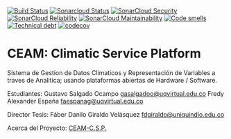 [![Build Status](https://travis-ci.com/ServiciosCCUQ/uniquindio_siclimatico.svg?branch=master)](https://travis-ci.com/ServiciosCCUQ/uniquindio_siclimatico)
[![Sonarcloud Status](https://sonarcloud.io/api/project_badges/measure?project=ServiciosCCUQ_uniquindio_siclimatico&metric=alert_status)](https://sonarcloud.io/dashboard?id=ServiciosCCUQ_uniquindio_siclimatico)
[![SonarCloud Security](https://sonarcloud.io/api/project_badges/measure?project=ServiciosCCUQ_uniquindio_siclimatico&metric=security_rating)](https://sonarcloud.io/component_measures/metric/new_security_rating/list?id=ServiciosCCUQ_uniquindio_siclimatico)
[![SonarCloud Reliability](https://sonarcloud.io/api/project_badges/measure?project=ServiciosCCUQ_uniquindio_siclimatico&metric=reliability_rating)](https://sonarcloud.io/component_measures/metric/reliability_rating/list?id=ServiciosCCUQ_uniquindio_siclimatico)
[![SonarCloud Maintainability](https://sonarcloud.io/api/project_badges/measure?project=ServiciosCCUQ_uniquindio_siclimatico&metric=sqale_rating)](https://sonarcloud.io/component_measures/metric/new_maintainability_rating/list?id=ServiciosCCUQ_uniquindio_siclimatico)
[![Code smells](https://sonarcloud.io/api/project_badges/measure?project=ServiciosCCUQ_uniquindio_siclimatico&metric=code_smells)](https://sonarcloud.io/component_measures/metric/sqale_rating/list?id=ServiciosCCUQ_uniquindio_siclimatico)
[![Technical debt](https://sonarcloud.io/api/project_badges/measure?project=ServiciosCCUQ_uniquindio_siclimatico&metric=sqale_index)](https://sonarcloud.io/component_measures/metric/sqale_rating/list?id=ServiciosCCUQ_uniquindio_siclimatico)
[![codecov](https://codecov.io/gh/ServiciosCCUQ/uniquindio_siclimatico/branch/master/graph/badge.svg)](https://codecov.io/gh/ServiciosCCUQ/uniquindio_siclimatico)

# CEAM: Climatic Service Platform

Sistema de Gestion de Datos Climaticos y Representación de Variables a traves de Analitica; usando plataformas abiertas de Hardware / Software. 

Estudiantes:
Gustavo Salgado Ocampo gasalgadoo@uqvirtual.edu.co
Fredy Alexander España faespanag@uqvirtual.edu.co

Director Tesis:
Fáber Danilo Giraldo Velásquez fdgiraldo@uniquindio.edu.co

Acerca del Proyecto: <a href="https://ceam-csp.software//page/acerca-de-sic">CEAM-C.S.P.</a>
